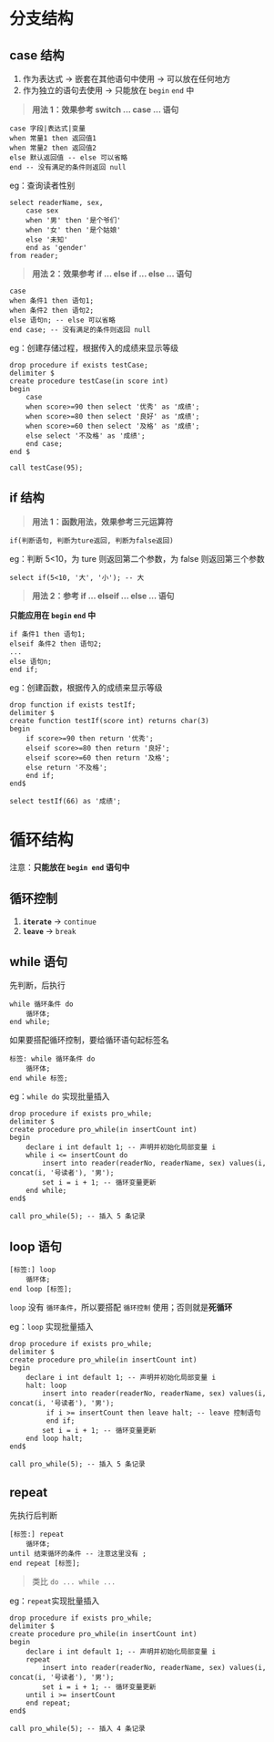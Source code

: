 # 分支结构

## case 结构

1. 作为表达式 → 嵌套在其他语句中使用 → 可以放在任何地方
2. 作为独立的语句去使用 → 只能放在 `begin` `end` 中

> **用法 1：效果参考 switch ... case ... 语句**

```mysql
case 字段|表达式|变量
when 常量1 then 返回值1
when 常量2 then 返回值2
else 默认返回值 -- else 可以省略
end -- 没有满足的条件则返回 null
```

eg：查询读者性别

```mysql
select readerName, sex,
    case sex
    when '男' then '是个爷们'
    when '女' then '是个姑娘'
    else '未知'
    end as 'gender'
from reader;
```

> **用法 2：效果参考 if ... else if ... else ... 语句**

```mysql
case
when 条件1 then 语句1;
when 条件2 then 语句2;
else 语句n; -- else 可以省略
end case; -- 没有满足的条件则返回 null
```

eg：创建存储过程，根据传入的成绩来显示等级

```mysql
drop procedure if exists testCase;
delimiter $
create procedure testCase(in score int)
begin
	case
	when score>=90 then select '优秀' as '成绩';
	when score>=80 then select '良好' as '成绩';
	when score>=60 then select '及格' as '成绩';
	else select '不及格' as '成绩';
	end case;
end $

call testCase(95);
```

## if 结构

> **用法 1：函数用法，效果参考三元运算符**

```mysql
if(判断语句, 判断为ture返回, 判断为false返回)
```

eg：判断 5<10，为 ture 则返回第二个参数，为 false 则返回第三个参数

```mysql
select if(5<10, '大', '小'); -- 大
```

> **用法 2：参考 if ... elseif ... else ... 语句**

**只能应用在 `begin` `end` 中**

```mysql
if 条件1 then 语句1;
elseif 条件2 then 语句2;
...
else 语句n;
end if;
```

eg：创建函数，根据传入的成绩来显示等级

```mysql
drop function if exists testIf;
delimiter $
create function testIf(score int) returns char(3)
begin
	if score>=90 then return '优秀';
	elseif score>=80 then return '良好';
	elseif score>=60 then return '及格';
	else return '不及格';
	end if;
end$

select testIf(66) as '成绩';
```

# 循环结构

注意：**只能放在 `begin end` 语句中**

## 循环控制

1. **`iterate`** → `continue`
2. **`leave`** → `break`

## while 语句

先判断，后执行

```mysql
while 循环条件 do
	循环体;
end while;
```

如果要搭配循环控制，要给循环语句起标签名

```mysql
标签: while 循环条件 do
	循环体;
end while 标签;
```

eg：`while do` 实现批量插入

```mysql
drop procedure if exists pro_while;
delimiter $
create procedure pro_while(in insertCount int)
begin
	declare i int default 1; -- 声明并初始化局部变量 i
	while i <= insertCount do
		insert into reader(readerNo, readerName, sex) values(i, concat(i, '号读者'), '男');
		set i = i + 1; -- 循环变量更新
    end while;
end$

call pro_while(5); -- 插入 5 条记录
```

## loop 语句

```mysql
[标签:] loop
	循环体;
end loop [标签];
```

`loop` 没有 `循环条件`，所以要搭配 `循环控制` 使用；否则就是**死循环**

eg：`loop` 实现批量插入

```mysql
drop procedure if exists pro_while;
delimiter $
create procedure pro_while(in insertCount int)
begin
	declare i int default 1; -- 声明并初始化局部变量 i
	halt: loop
		insert into reader(readerNo, readerName, sex) values(i, concat(i, '号读者'), '男');
         if i >= insertCount then leave halt; -- leave 控制语句
         end if;
		set i = i + 1; -- 循环变量更新
    end loop halt;
end$

call pro_while(5); -- 插入 5 条记录
```

## repeat

先执行后判断

```mysql
[标签:] repeat
	循环体;
until 结束循环的条件 -- 注意这里没有 ;
end repeat [标签];
```

> 类比 `do ... while ...`

eg：`repeat`实现批量插入

```mysql
drop procedure if exists pro_while;
delimiter $
create procedure pro_while(in insertCount int)
begin
	declare i int default 1; -- 声明并初始化局部变量 i
	repeat
		insert into reader(readerNo, readerName, sex) values(i, concat(i, '号读者'), '男');
		set i = i + 1; -- 循环变量更新
	until i >= insertCount
    end repeat;
end$

call pro_while(5); -- 插入 4 条记录
```
